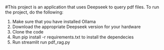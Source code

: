 #This project is an application that uses Deepseek to query pdf files. To run the project, do the following:

1. Make sure that you have installed Ollama
2. Download the appropriate Deepseek version for your hardware
3. Clone the code
4. Run pip install -r requirements.txt to install the dependecies
5. Run streamlit run pdf_rag.py

